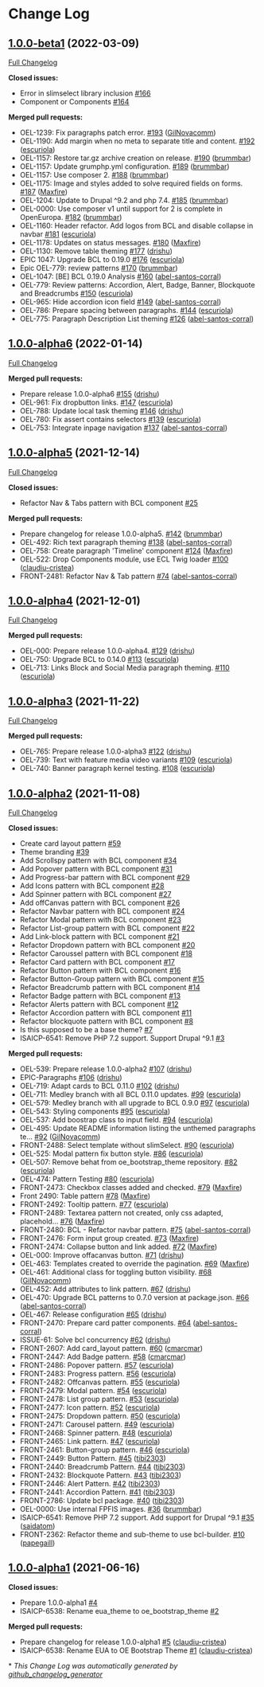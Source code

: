 # Change Log

## [1.0.0-beta1](https://github.com/openeuropa/oe_bootstrap_theme/tree/1.0.0-beta1) (2022-03-09)
[Full Changelog](https://github.com/openeuropa/oe_bootstrap_theme/compare/1.0.0-alpha6...1.0.0-beta1)

**Closed issues:**

- Error in slimselect library inclusion [\#166](https://github.com/openeuropa/oe_bootstrap_theme/issues/166)
- Component or Components [\#164](https://github.com/openeuropa/oe_bootstrap_theme/issues/164)

**Merged pull requests:**

- OEL-1239: Fix paragraphs patch error. [\#193](https://github.com/openeuropa/oe_bootstrap_theme/pull/193) ([GilNovacomm](https://github.com/GilNovacomm))
- OEL-1190: Add margin when no meta to separate title and content. [\#192](https://github.com/openeuropa/oe_bootstrap_theme/pull/192) ([escuriola](https://github.com/escuriola))
- OEL-1157: Restore tar.gz archive creation on release. [\#190](https://github.com/openeuropa/oe_bootstrap_theme/pull/190) ([brummbar](https://github.com/brummbar))
- OEL-1157: Update grumphp.yml configuration. [\#189](https://github.com/openeuropa/oe_bootstrap_theme/pull/189) ([brummbar](https://github.com/brummbar))
- OEL-1157: Use composer 2. [\#188](https://github.com/openeuropa/oe_bootstrap_theme/pull/188) ([brummbar](https://github.com/brummbar))
- OEL-1175: Image and styles added to solve required fields on forms. [\#187](https://github.com/openeuropa/oe_bootstrap_theme/pull/187) ([Maxfire](https://github.com/Maxfire))
- OEL-1204: Update to Drupal ^9.2 and php 7.4. [\#185](https://github.com/openeuropa/oe_bootstrap_theme/pull/185) ([brummbar](https://github.com/brummbar))
- OEL-0000: Use composer v1 until support for 2 is complete in OpenEuropa. [\#182](https://github.com/openeuropa/oe_bootstrap_theme/pull/182) ([brummbar](https://github.com/brummbar))
- OEL-1160: Header refactor. Add logos from BCL and disable collapse in navbar [\#181](https://github.com/openeuropa/oe_bootstrap_theme/pull/181) ([escuriola](https://github.com/escuriola))
- OEL-1178: Updates on status messages. [\#180](https://github.com/openeuropa/oe_bootstrap_theme/pull/180) ([Maxfire](https://github.com/Maxfire))
- OEL-1130: Remove table theming [\#177](https://github.com/openeuropa/oe_bootstrap_theme/pull/177) ([drishu](https://github.com/drishu))
- EPIC 1047: Upgrade BCL to 0.19.0 [\#176](https://github.com/openeuropa/oe_bootstrap_theme/pull/176) ([escuriola](https://github.com/escuriola))
- Epic OEL-779: review patterns [\#170](https://github.com/openeuropa/oe_bootstrap_theme/pull/170) ([brummbar](https://github.com/brummbar))
- OEL-1047: \[BE\] BCL 0.19.0 Analysis [\#160](https://github.com/openeuropa/oe_bootstrap_theme/pull/160) ([abel-santos-corral](https://github.com/abel-santos-corral))
- OEL-779: Review patterns: Accordion, Alert, Badge, Banner, Blockquote and Breadcrumbs [\#150](https://github.com/openeuropa/oe_bootstrap_theme/pull/150) ([escuriola](https://github.com/escuriola))
- OEL-965: Hide accordion icon field [\#149](https://github.com/openeuropa/oe_bootstrap_theme/pull/149) ([abel-santos-corral](https://github.com/abel-santos-corral))
- OEL-786: Prepare spacing between paragraphs. [\#144](https://github.com/openeuropa/oe_bootstrap_theme/pull/144) ([escuriola](https://github.com/escuriola))
- OEL-775: Paragraph Description List theming [\#126](https://github.com/openeuropa/oe_bootstrap_theme/pull/126) ([abel-santos-corral](https://github.com/abel-santos-corral))

## [1.0.0-alpha6](https://github.com/openeuropa/oe_bootstrap_theme/tree/1.0.0-alpha6) (2022-01-14)
[Full Changelog](https://github.com/openeuropa/oe_bootstrap_theme/compare/1.0.0-alpha5...1.0.0-alpha6)

**Merged pull requests:**

- Prepare release 1.0.0-alpha6 [\#155](https://github.com/openeuropa/oe_bootstrap_theme/pull/155) ([drishu](https://github.com/drishu))
- OEL-961: Fix dropbutton links. [\#147](https://github.com/openeuropa/oe_bootstrap_theme/pull/147) ([escuriola](https://github.com/escuriola))
- OEL-788: Update local task theming [\#146](https://github.com/openeuropa/oe_bootstrap_theme/pull/146) ([drishu](https://github.com/drishu))
- OEL-780: Fix assert contains selectors [\#139](https://github.com/openeuropa/oe_bootstrap_theme/pull/139) ([escuriola](https://github.com/escuriola))
- OEL-753: Integrate inpage navigation [\#137](https://github.com/openeuropa/oe_bootstrap_theme/pull/137) ([abel-santos-corral](https://github.com/abel-santos-corral))

## [1.0.0-alpha5](https://github.com/openeuropa/oe_bootstrap_theme/tree/1.0.0-alpha5) (2021-12-14)
[Full Changelog](https://github.com/openeuropa/oe_bootstrap_theme/compare/1.0.0-alpha4...1.0.0-alpha5)

**Closed issues:**

- Refactor Nav & Tabs pattern with BCL component [\#25](https://github.com/openeuropa/oe_bootstrap_theme/issues/25)

**Merged pull requests:**

- Prepare changelog for release 1.0.0-alpha5. [\#142](https://github.com/openeuropa/oe_bootstrap_theme/pull/142) ([brummbar](https://github.com/brummbar))
- OEL-492: Rich text paragraph theming [\#138](https://github.com/openeuropa/oe_bootstrap_theme/pull/138) ([abel-santos-corral](https://github.com/abel-santos-corral))
- OEL-758: Create paragraph 'Timeline' component [\#124](https://github.com/openeuropa/oe_bootstrap_theme/pull/124) ([Maxfire](https://github.com/Maxfire))
- OEL-522: Drop Components module, use ECL Twig loader [\#100](https://github.com/openeuropa/oe_bootstrap_theme/pull/100) ([claudiu-cristea](https://github.com/claudiu-cristea))
- FRONT-2481: Refactor Nav & Tab pattern [\#74](https://github.com/openeuropa/oe_bootstrap_theme/pull/74) ([abel-santos-corral](https://github.com/abel-santos-corral))

## [1.0.0-alpha4](https://github.com/openeuropa/oe_bootstrap_theme/tree/1.0.0-alpha4) (2021-12-01)
[Full Changelog](https://github.com/openeuropa/oe_bootstrap_theme/compare/1.0.0-alpha3...1.0.0-alpha4)

**Merged pull requests:**

- OEL-000: Prepare release 1.0.0-alpha4. [\#129](https://github.com/openeuropa/oe_bootstrap_theme/pull/129) ([drishu](https://github.com/drishu))
- OEL-750: Upgrade BCL to 0.14.0 [\#113](https://github.com/openeuropa/oe_bootstrap_theme/pull/113) ([escuriola](https://github.com/escuriola))
- OEL-713: Links Block and Social Media paragraph theming. [\#110](https://github.com/openeuropa/oe_bootstrap_theme/pull/110) ([escuriola](https://github.com/escuriola))

## [1.0.0-alpha3](https://github.com/openeuropa/oe_bootstrap_theme/tree/1.0.0-alpha3) (2021-11-22)
[Full Changelog](https://github.com/openeuropa/oe_bootstrap_theme/compare/1.0.0-alpha2...1.0.0-alpha3)

**Merged pull requests:**

- OEL-765: Prepare release 1.0.0-alpha3 [\#122](https://github.com/openeuropa/oe_bootstrap_theme/pull/122) ([drishu](https://github.com/drishu))
- OEL-739: Text with feature media video variants [\#109](https://github.com/openeuropa/oe_bootstrap_theme/pull/109) ([escuriola](https://github.com/escuriola))
- OEL-740: Banner paragraph kernel testing. [\#108](https://github.com/openeuropa/oe_bootstrap_theme/pull/108) ([escuriola](https://github.com/escuriola))

## [1.0.0-alpha2](https://github.com/openeuropa/oe_bootstrap_theme/tree/1.0.0-alpha2) (2021-11-08)
[Full Changelog](https://github.com/openeuropa/oe_bootstrap_theme/compare/1.0.0-alpha1...1.0.0-alpha2)

**Closed issues:**

- Create card layout pattern [\#59](https://github.com/openeuropa/oe_bootstrap_theme/issues/59)
- Theme branding [\#39](https://github.com/openeuropa/oe_bootstrap_theme/issues/39)
-  Add Scrollspy pattern with BCL component [\#34](https://github.com/openeuropa/oe_bootstrap_theme/issues/34)
- Add Popover pattern with BCL component [\#31](https://github.com/openeuropa/oe_bootstrap_theme/issues/31)
- Add Progress-bar pattern with BCL component [\#29](https://github.com/openeuropa/oe_bootstrap_theme/issues/29)
- Add Icons pattern with BCL component [\#28](https://github.com/openeuropa/oe_bootstrap_theme/issues/28)
- Add Spinner pattern with BCL component [\#27](https://github.com/openeuropa/oe_bootstrap_theme/issues/27)
- Add offCanvas pattern with BCL component [\#26](https://github.com/openeuropa/oe_bootstrap_theme/issues/26)
- Refactor Navbar pattern with BCL component [\#24](https://github.com/openeuropa/oe_bootstrap_theme/issues/24)
- Refactor Modal pattern with BCL component [\#23](https://github.com/openeuropa/oe_bootstrap_theme/issues/23)
- Refactor List-group pattern with BCL component [\#22](https://github.com/openeuropa/oe_bootstrap_theme/issues/22)
- Add Link-block pattern with BCL component [\#21](https://github.com/openeuropa/oe_bootstrap_theme/issues/21)
- Refactor Dropdown pattern with BCL component [\#20](https://github.com/openeuropa/oe_bootstrap_theme/issues/20)
- Refactor Caroussel pattern with BCL component [\#18](https://github.com/openeuropa/oe_bootstrap_theme/issues/18)
- Refactor Card pattern with BCL component [\#17](https://github.com/openeuropa/oe_bootstrap_theme/issues/17)
- Refactor Button pattern with BCL component [\#16](https://github.com/openeuropa/oe_bootstrap_theme/issues/16)
- Refactor Button-Group pattern with BCL component  [\#15](https://github.com/openeuropa/oe_bootstrap_theme/issues/15)
- Refactor Breadcrumb pattern with BCL component [\#14](https://github.com/openeuropa/oe_bootstrap_theme/issues/14)
- Refactor Badge pattern with BCL component [\#13](https://github.com/openeuropa/oe_bootstrap_theme/issues/13)
- Refactor Alerts pattern with BCL component [\#12](https://github.com/openeuropa/oe_bootstrap_theme/issues/12)
- Refactor Accordion pattern with BCL component [\#11](https://github.com/openeuropa/oe_bootstrap_theme/issues/11)
- Refactor blockquote pattern with BCL component [\#8](https://github.com/openeuropa/oe_bootstrap_theme/issues/8)
- Is this supposed to be a base theme? [\#7](https://github.com/openeuropa/oe_bootstrap_theme/issues/7)
- ISAICP-6541: Remove PHP 7.2 support. Support Drupal ^9.1 [\#3](https://github.com/openeuropa/oe_bootstrap_theme/issues/3)

**Merged pull requests:**

- OEL-539: Prepare release 1.0.0-alpha2 [\#107](https://github.com/openeuropa/oe_bootstrap_theme/pull/107) ([drishu](https://github.com/drishu))
- EPIC-Paragraphs [\#106](https://github.com/openeuropa/oe_bootstrap_theme/pull/106) ([drishu](https://github.com/drishu))
- OEL-719: Adapt cards to BCL 0.11.0 [\#102](https://github.com/openeuropa/oe_bootstrap_theme/pull/102) ([drishu](https://github.com/drishu))
- OEL-711: Medley branch with all BCL 0.11.0 updates. [\#99](https://github.com/openeuropa/oe_bootstrap_theme/pull/99) ([escuriola](https://github.com/escuriola))
- OEL-579: Medley branch with all upgrade to BCL 0.9.0  [\#97](https://github.com/openeuropa/oe_bootstrap_theme/pull/97) ([escuriola](https://github.com/escuriola))
- OEL-543: Styling components [\#95](https://github.com/openeuropa/oe_bootstrap_theme/pull/95) ([escuriola](https://github.com/escuriola))
- OEL-537: Add boostrap class to input field. [\#94](https://github.com/openeuropa/oe_bootstrap_theme/pull/94) ([escuriola](https://github.com/escuriola))
- OEL-495: Update README information listing the unthemed paragraphs te… [\#92](https://github.com/openeuropa/oe_bootstrap_theme/pull/92) ([GilNovacomm](https://github.com/GilNovacomm))
- FRONT-2488: Select template without slimSelect. [\#90](https://github.com/openeuropa/oe_bootstrap_theme/pull/90) ([escuriola](https://github.com/escuriola))
- OEL-525: Modal pattern fix button style. [\#86](https://github.com/openeuropa/oe_bootstrap_theme/pull/86) ([escuriola](https://github.com/escuriola))
- OEL-507: Remove behat from oe\_bootstrap\_theme repository. [\#82](https://github.com/openeuropa/oe_bootstrap_theme/pull/82) ([escuriola](https://github.com/escuriola))
- OEL-474: Pattern Testing  [\#80](https://github.com/openeuropa/oe_bootstrap_theme/pull/80) ([escuriola](https://github.com/escuriola))
- FRONT-2473: Checkbox classes added and checked. [\#79](https://github.com/openeuropa/oe_bootstrap_theme/pull/79) ([Maxfire](https://github.com/Maxfire))
- Front 2490: Table pattern [\#78](https://github.com/openeuropa/oe_bootstrap_theme/pull/78) ([Maxfire](https://github.com/Maxfire))
- FRONT-2492: Tooltip pattern. [\#77](https://github.com/openeuropa/oe_bootstrap_theme/pull/77) ([escuriola](https://github.com/escuriola))
- FRONT-2489: Textarea pattern not created, only css adapted, placehold… [\#76](https://github.com/openeuropa/oe_bootstrap_theme/pull/76) ([Maxfire](https://github.com/Maxfire))
- FRONT-2480: BCL - Refactor navbar pattern. [\#75](https://github.com/openeuropa/oe_bootstrap_theme/pull/75) ([abel-santos-corral](https://github.com/abel-santos-corral))
- FRONT-2476: Form input group created. [\#73](https://github.com/openeuropa/oe_bootstrap_theme/pull/73) ([Maxfire](https://github.com/Maxfire))
- FRONT-2474: Collapse button and link added. [\#72](https://github.com/openeuropa/oe_bootstrap_theme/pull/72) ([Maxfire](https://github.com/Maxfire))
- OEL-000: Improve offacanvas button. [\#71](https://github.com/openeuropa/oe_bootstrap_theme/pull/71) ([drishu](https://github.com/drishu))
- OEL-463: Templates created to override the pagination. [\#69](https://github.com/openeuropa/oe_bootstrap_theme/pull/69) ([Maxfire](https://github.com/Maxfire))
- OEL-461: Additional class for toggling button visibility. [\#68](https://github.com/openeuropa/oe_bootstrap_theme/pull/68) ([GilNovacomm](https://github.com/GilNovacomm))
- OEL-452: Add attributes to link pattern. [\#67](https://github.com/openeuropa/oe_bootstrap_theme/pull/67) ([drishu](https://github.com/drishu))
- OEL-470: Upgrade BCL patterns to 0.7.0 version at package.json. [\#66](https://github.com/openeuropa/oe_bootstrap_theme/pull/66) ([abel-santos-corral](https://github.com/abel-santos-corral))
- OEL-467: Release configuration [\#65](https://github.com/openeuropa/oe_bootstrap_theme/pull/65) ([drishu](https://github.com/drishu))
- FRONT-2470: Prepare card patter components. [\#64](https://github.com/openeuropa/oe_bootstrap_theme/pull/64) ([abel-santos-corral](https://github.com/abel-santos-corral))
- ISSUE-61: Solve bcl concurrency [\#62](https://github.com/openeuropa/oe_bootstrap_theme/pull/62) ([drishu](https://github.com/drishu))
- FRONT-2607: Add card\_layout pattern. [\#60](https://github.com/openeuropa/oe_bootstrap_theme/pull/60) ([cmarcmar](https://github.com/cmarcmar))
- FRONT-2447: Add Badge pattern. [\#58](https://github.com/openeuropa/oe_bootstrap_theme/pull/58) ([cmarcmar](https://github.com/cmarcmar))
- FRONT-2486: Popover pattern. [\#57](https://github.com/openeuropa/oe_bootstrap_theme/pull/57) ([escuriola](https://github.com/escuriola))
- FRONT-2483: Progress pattern. [\#56](https://github.com/openeuropa/oe_bootstrap_theme/pull/56) ([escuriola](https://github.com/escuriola))
- FRONT-2482: Offcanvas pattern. [\#55](https://github.com/openeuropa/oe_bootstrap_theme/pull/55) ([escuriola](https://github.com/escuriola))
- FRONT-2479: Modal pattern. [\#54](https://github.com/openeuropa/oe_bootstrap_theme/pull/54) ([escuriola](https://github.com/escuriola))
- FRONT-2478: List group pattern. [\#53](https://github.com/openeuropa/oe_bootstrap_theme/pull/53) ([escuriola](https://github.com/escuriola))
- FRONT-2477: Icon pattern. [\#52](https://github.com/openeuropa/oe_bootstrap_theme/pull/52) ([escuriola](https://github.com/escuriola))
- FRONT-2475: Dropdown pattern. [\#50](https://github.com/openeuropa/oe_bootstrap_theme/pull/50) ([escuriola](https://github.com/escuriola))
- FRONT-2471: Carousel pattern. [\#49](https://github.com/openeuropa/oe_bootstrap_theme/pull/49) ([escuriola](https://github.com/escuriola))
- FRONT-2468: Spinner pattern. [\#48](https://github.com/openeuropa/oe_bootstrap_theme/pull/48) ([escuriola](https://github.com/escuriola))
- FRONT-2465: Link pattern. [\#47](https://github.com/openeuropa/oe_bootstrap_theme/pull/47) ([escuriola](https://github.com/escuriola))
- FRONT-2461: Button-group pattern. [\#46](https://github.com/openeuropa/oe_bootstrap_theme/pull/46) ([escuriola](https://github.com/escuriola))
- FRONT-2449: Button Pattern. [\#45](https://github.com/openeuropa/oe_bootstrap_theme/pull/45) ([tibi2303](https://github.com/tibi2303))
- FRONT-2440: Breadcrumb Pattern. [\#44](https://github.com/openeuropa/oe_bootstrap_theme/pull/44) ([tibi2303](https://github.com/tibi2303))
- FRONT-2432: Blockquote Pattern. [\#43](https://github.com/openeuropa/oe_bootstrap_theme/pull/43) ([tibi2303](https://github.com/tibi2303))
- FRONT-2446: Alert Pattern. [\#42](https://github.com/openeuropa/oe_bootstrap_theme/pull/42) ([tibi2303](https://github.com/tibi2303))
- FRONT-2441: Accordion Pattern. [\#41](https://github.com/openeuropa/oe_bootstrap_theme/pull/41) ([tibi2303](https://github.com/tibi2303))
- FRONT-2786: Update bcl package. [\#40](https://github.com/openeuropa/oe_bootstrap_theme/pull/40) ([tibi2303](https://github.com/tibi2303))
- OEL-0000: Use internal FPFIS images. [\#36](https://github.com/openeuropa/oe_bootstrap_theme/pull/36) ([brummbar](https://github.com/brummbar))
- ISAICP-6541: Remove PHP 7.2 support. Add support for Drupal ^9.1 [\#35](https://github.com/openeuropa/oe_bootstrap_theme/pull/35) ([saidatom](https://github.com/saidatom))
- FRONT-2362: Refactor theme and sub-theme to use bcl-builder. [\#10](https://github.com/openeuropa/oe_bootstrap_theme/pull/10) ([papegaill](https://github.com/papegaill))

## [1.0.0-alpha1](https://github.com/openeuropa/oe_bootstrap_theme/tree/1.0.0-alpha1) (2021-06-16)
**Closed issues:**

- Prepare 1.0.0-alpha1 [\#4](https://github.com/openeuropa/oe_bootstrap_theme/issues/4)
- ISAICP-6538: Rename eua\_theme to oe\_bootstrap\_theme [\#2](https://github.com/openeuropa/oe_bootstrap_theme/issues/2)

**Merged pull requests:**

- Prepare changelog for release 1.0.0-alpha1 [\#5](https://github.com/openeuropa/oe_bootstrap_theme/pull/5) ([claudiu-cristea](https://github.com/claudiu-cristea))
- ISAICP-6538: Rename EUA to OE Bootstrap Theme [\#1](https://github.com/openeuropa/oe_bootstrap_theme/pull/1) ([claudiu-cristea](https://github.com/claudiu-cristea))



\* *This Change Log was automatically generated by [github_changelog_generator](https://github.com/skywinder/Github-Changelog-Generator)*